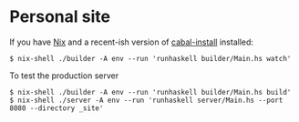 # Personal site

If you have [Nix](https://nixos.org/nix) and a recent-ish version of [cabal-install](https://www.haskell.org/cabal/) installed:

```
$ nix-shell ./builder -A env --run 'runhaskell builder/Main.hs watch'
```

To test the production server

```
$ nix-shell ./builder -A env --run 'runhaskell builder/Main.hs build'
$ nix-shell ./server -A env --run 'runhaskell server/Main.hs --port 8080 --directory _site'
```
